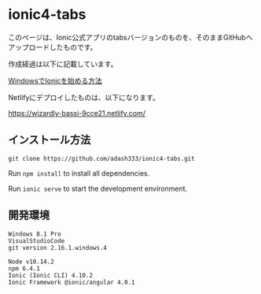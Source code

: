 # ionic4-tabs

このページは、Ionic公式アプリのtabsバージョンのものを、そのままGitHubへアップロードしたものです。

作成経過は以下に記載しています。

[WindowsでIonicを始める方法](http://i-doctor.sakura.ne.jp/web/doku.php?id=00.ionic4:01.windows%E3%81%A7ionic%E3%82%92%E5%A7%8B%E3%82%81%E3%82%8B%E6%96%B9%E6%B3%95)

Netlifyにデプロイしたものは、以下になります。

https://wizardly-bassi-9cce21.netlify.com/

## インストール方法

`git clone https://github.com/adash333/ionic4-tabs.git`

Run `npm install` to install all dependencies.

Run `ionic serve` to start the development environment.


## 開発環境

```
Windows 8.1 Pro
VisualStudioCode
git version 2.16.1.windows.4

Node v10.14.2
npm 6.4.1
Ionic (Ionic CLI) 4.10.2
Ionic Framework @ionic/angular 4.0.1
```
